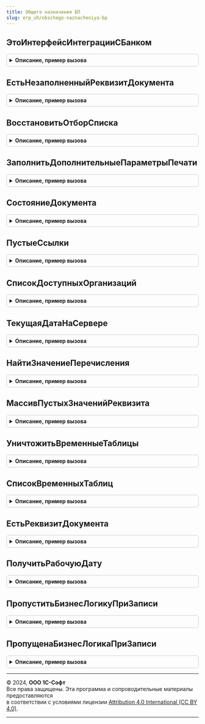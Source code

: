 ```yaml
---
title: Общего назначения БП
slug: erp_uh/obschego-naznacheniya-bp
---
```



## ЭтоИнтерфейсИнтеграцииСБанком
<details style="margin: 1em 0; padding: 0.5em; border: 1px solid #ccc; border-radius: 6px;">

<summary style="font-weight: bold; cursor: pointer;">Описание, пример вызова</summary>

```bsl

Функция ЭтоИнтерфейсИнтеграцииСБанком() Экспорт
```

Пример вызова
```bsl
Результат = ОбщегоНазначенияБП.ЭтоИнтерфейсИнтеграцииСБанком() 
```
</details>

## ЕстьНезаполненныйРеквизитДокумента
<details style="margin: 1em 0; padding: 0.5em; border: 1px solid #ccc; border-radius: 6px;">

<summary style="font-weight: bold; cursor: pointer;">Описание, пример вызова</summary>

```bsl

// Позволяет определить заполнен ли реквизит в документе.
//
// Параметры:
//  ИмяРеквизита - Строка - Строковое имя искомого реквизита.
//  ДокументОбъект - ДокументОбъект - Объект, в котором проверяется заполненность реквизита.
//  МетаданныеДокумента - Метаданные - Объект описания метаданных документа, среди реквизитов которого производится поиск.
//
// Возвращаемое значение:
//  Булево - Истина, если реквизит с указанным именем не заполнен в документе.
//
Функция ЕстьНезаполненныйРеквизитДокумента(ИмяРеквизита, ДокументОбъект, МетаданныеДокумента) Экспорт
```

Пример вызова
```bsl
Результат = ОбщегоНазначенияБП.ЕстьНезаполненныйРеквизитДокумента(ИмяРеквизита, ДокументОбъект, МетаданныеДокумента) 
```
</details>

## ВосстановитьОтборСписка
<details style="margin: 1em 0; padding: 0.5em; border: 1px solid #ccc; border-radius: 6px;">

<summary style="font-weight: bold; cursor: pointer;">Описание, пример вызова</summary>

```bsl

// Заменяет отбор, установленный пользователем в сохраненной настройке списка, на отбор, установленный программно при создании формы списка.
// Вызывается при восстановлении пользовательских настроек динамического списка
// из обработчика списка ПередЗагрузкойПользовательскихНастроекНаСервере.
//
// Параметры:
//  Список      - ДинамическийСписок - Динамический список, для которого устанавливается отбор.
//  Настройки   - ПользовательскиеНастройкиКомпоновкиДанных - Восстанавливаемые настройки списка.
//  ИмяОтбора   - Строка - Имя элемента отбора.
//
Процедура ВосстановитьОтборСписка(Список, Настройки, ИмяОтбора) Экспорт
```

Пример вызова
```bsl
ОбщегоНазначенияБП.ВосстановитьОтборСписка(Список, Настройки, ИмяОтбора) 
```
</details>

## ЗаполнитьДополнительныеПараметрыПечати
<details style="margin: 1em 0; padding: 0.5em; border: 1px solid #ccc; border-radius: 6px;">

<summary style="font-weight: bold; cursor: pointer;">Описание, пример вызова</summary>

```bsl

// Устанавливает имя сохраняемого файла.
//
// Параметры:
//  МассивОбъектов - Массив - Массив объектов печати.
//  КоллекцияПечатныхФорм - Массив - Коллекция печатных форм.
//  ОбъектыПечати - Массив - Массив объектов печати.
//  ПараметрыВывода - Структура - Параметры вывода печатной формы.
//
Процедура ЗаполнитьДополнительныеПараметрыПечати(МассивОбъектов, КоллекцияПечатныхФорм, ОбъектыПечати, ПараметрыВывода = Неопределено) Экспорт
```

Пример вызова
```bsl
ОбщегоНазначенияБП.ЗаполнитьДополнительныеПараметрыПечати(МассивОбъектов, КоллекцияПечатныхФорм, ОбъектыПечати, ПараметрыВывода);
```
</details>

## СостояниеДокумента
<details style="margin: 1em 0; padding: 0.5em; border: 1px solid #ccc; border-radius: 6px;">

<summary style="font-weight: bold; cursor: pointer;">Описание, пример вызова</summary>

```bsl

// Позволяет получить индекс картинки состояния документа из коллекции СостоянияДокумента
// по свойствам Проведен/ПометкаУдаления/РучнаяКорректировка.
//
// Параметры:
//	Объект - ДанныеФормыСтруктура - Основной реквизит формы документа.
//
// Возвращаемое значение:
//	Число - Индекс картинки.
//
Функция СостояниеДокумента(Объект) Экспорт
```

Пример вызова
```bsl
Результат = ОбщегоНазначенияБП.СостояниеДокумента(Объект) 
```
</details>

## ПустыеСсылки
<details style="margin: 1em 0; padding: 0.5em; border: 1px solid #ccc; border-radius: 6px;">

<summary style="font-weight: bold; cursor: pointer;">Описание, пример вызова</summary>

```bsl

// Возвращает массив пустых ссылок указанных типов документов.
// Обрабатывает только ссылки на документы, другие виды объектов метаданных не учитывает.
//
// Параметры:
//	Типы - Массив - Массив значений типа Тип.
//
// Возвращаемое значение:
//	Массив - массив с пустыми ссылками указанных типов.
//
Функция ПустыеСсылки(Типы) Экспорт
```

Пример вызова
```bsl
Результат = ОбщегоНазначенияБП.ПустыеСсылки(Типы) 
```
</details>

## СписокДоступныхОрганизаций
<details style="margin: 1em 0; padding: 0.5em; border: 1px solid #ccc; border-radius: 6px;">

<summary style="font-weight: bold; cursor: pointer;">Описание, пример вызова</summary>

```bsl

// Подтверждает, что переданная организация входит в список доступных для пользователя.
//
// Параметры:
//  Организация  - СправочникСсылка.Организации - проверяемая организация. Может быть пустым значением.
//  ВключатьОбособленныеПодразделения - Булево - признак добавления в список доступных обособленных подразделений.
//	ПравоНаИзменение - Булево - Истина, если список будет использоваться в алгоритмах изменения данных.
//
// Возвращаемое значение:
//   Массив      - список из всех доступных, если было передано пустое значение;
//               - список из Организация и её доступных обособленных подразделений;
//               - пустой список, если организация недоступна для пользователя.
//
Функция СписокДоступныхОрганизаций(Организация, ВключатьОбособленныеПодразделения = Ложь, ПравоНаИзменение = Ложь) Экспорт
```

Пример вызова
```bsl
Результат = ОбщегоНазначенияБП.СписокДоступныхОрганизаций(Организация, ВключатьОбособленныеПодразделения, ПравоНаИзменение);
```
</details>

## ТекущаяДатаНаСервере
<details style="margin: 1em 0; padding: 0.5em; border: 1px solid #ccc; border-radius: 6px;">

<summary style="font-weight: bold; cursor: pointer;">Описание, пример вызова</summary>

```bsl

// Возвращает текущую дату сеанса на сервере.
//
// Возвращаемое значение:
//	Дата - текущая дата сеанаса на сервере.
//
Функция ТекущаяДатаНаСервере() Экспорт
```

Пример вызова
```bsl
Результат = ОбщегоНазначенияБП.ТекущаяДатаНаСервере() 
```
</details>

## НайтиЗначениеПеречисления
<details style="margin: 1em 0; padding: 0.5em; border: 1px solid #ccc; border-radius: 6px;">

<summary style="font-weight: bold; cursor: pointer;">Описание, пример вызова</summary>

```bsl

// Возвращает значение перечисления по его имени.
// Предназначена для использования в случаях, когда значение перечисления приходит из внешних систем
// и может отсутствовать в текущей конфигурации, из-за чего прямое обращение к нему по имени небезопасно.
//
// Параметры:
//	ИмяПеречисления - Строка - Имя перечисления в метаданных.
//	ИмяЗначения - Строка - Имя значения перечисления.
//
// Возвращаемое значение:
//	ПеречислениеСсылка или Неопределено, если значение не найдено.
//
Функция НайтиЗначениеПеречисления(ИмяПеречисления, Знач ИмяЗначения) Экспорт
```

Пример вызова
```bsl
Результат = ОбщегоНазначенияБП.НайтиЗначениеПеречисления(ИмяПеречисления, ИмяЗначения) 
```
</details>

## МассивПустыхЗначенийРеквизита
<details style="margin: 1em 0; padding: 0.5em; border: 1px solid #ccc; border-radius: 6px;">

<summary style="font-weight: bold; cursor: pointer;">Описание, пример вызова</summary>

```bsl

Функция МассивПустыхЗначенийРеквизита(МетаданныеРеквизита) Экспорт
```

Пример вызова
```bsl
Результат = ОбщегоНазначенияБП.МассивПустыхЗначенийРеквизита(МетаданныеРеквизита) 
```
</details>

## УничтожитьВременныеТаблицы
<details style="margin: 1em 0; padding: 0.5em; border: 1px solid #ccc; border-radius: 6px;">

<summary style="font-weight: bold; cursor: pointer;">Описание, пример вызова</summary>

```bsl

// Уничтожает временные таблицы менеджера временных таблиц.
//
// Параметры:
//  МенеджерВременныхТаблиц	 - МенеджерВременныхТаблиц	 - менеджер временных таблиц, таблицы которого нужно уничтожить.
//  СписокТаблиц			 - Строка, Массив			 - имена временных таблиц для уничтожения, разделенные запятыми. Если параметр не установлен - все таблицы.
//  ИсключаяТаблицы			 - Строка, Массив			 - имена временных таблиц, которые нужно оставить, разделенные запятыми.
//
Процедура УничтожитьВременныеТаблицы(МенеджерВременныхТаблиц, СписокТаблиц = Неопределено, ИсключаяТаблицы = Неопределено) Экспорт
```

Пример вызова
```bsl
ОбщегоНазначенияБП.УничтожитьВременныеТаблицы(МенеджерВременныхТаблиц, СписокТаблиц, ИсключаяТаблицы);
```
</details>

## СписокВременныхТаблиц
<details style="margin: 1em 0; padding: 0.5em; border: 1px solid #ccc; border-radius: 6px;">

<summary style="font-weight: bold; cursor: pointer;">Описание, пример вызова</summary>

```bsl

// Формирует список временных таблиц.
//
// Параметры:
//  МенеджерВременныхТаблиц	 - МенеджерВременныхТаблиц	 - менеджер временных таблиц, таблицы которого нужно получить.
//
// Возвращаемое значение:
//  Массив - Временные таблицы, находящиеся в менеджере.
//
Функция СписокВременныхТаблиц(МенеджерВременныхТаблиц) Экспорт
```

Пример вызова
```bsl
Результат = ОбщегоНазначенияБП.СписокВременныхТаблиц(МенеджерВременныхТаблиц) 
```
</details>

## ЕстьРеквизитДокумента
<details style="margin: 1em 0; padding: 0.5em; border: 1px solid #ccc; border-radius: 6px;">

<summary style="font-weight: bold; cursor: pointer;">Описание, пример вызова</summary>

```bsl

// Устарела. Следует использовать ОбщегоНазначения.ЕстьРеквизитОбъекта
// Позволяет определить есть ли среди реквизитов шапки документа
// реквизит с переданным именем.
//
// Параметры:
//  ИмяРеквизита - строковое имя искомого реквизита,
//  МетаданныеДокумента - объект описания метаданных документа, среди реквизитов которого производится поиск.
//
// Возвращаемое значение:
//  Истина - нашли реквизит с таким именем, Ложь - не нашли.
//
Функция ЕстьРеквизитДокумента(ИмяРеквизита, МетаданныеДокумента) Экспорт
```

Пример вызова
```bsl
Результат = ОбщегоНазначенияБП.ЕстьРеквизитДокумента(ИмяРеквизита, МетаданныеДокумента) 
```
</details>

## ПолучитьРабочуюДату
<details style="margin: 1em 0; padding: 0.5em; border: 1px solid #ccc; border-radius: 6px;">

<summary style="font-weight: bold; cursor: pointer;">Описание, пример вызова</summary>

```bsl

// Устарела. Необходимо использовать функцию БСП ОбщегоНазначения.ТекущаяДатаПользователя().
//
// Возвращаемое значение:
//	Дата - рабочая дата пользователя.
//
Функция ПолучитьРабочуюДату() Экспорт
```

Пример вызова
```bsl
Результат = ОбщегоНазначенияБП.ПолучитьРабочуюДату() 
```
</details>

## ПропуститьБизнесЛогикуПриЗаписи
<details style="margin: 1em 0; padding: 0.5em; border: 1px solid #ccc; border-radius: 6px;">

<summary style="font-weight: bold; cursor: pointer;">Описание, пример вызова</summary>

```bsl

// Устанавливает признак пропуска бизнес-логики в ходе записи объекта для выполнения служебных действий:
// обновление данных в ходе обновления версии программы, загрузка данных, изменение активности движений.
//
// См. также ПропущенаБизнесЛогикаПриЗаписи
//
// Параметры:
//  Объект - ДокументОбъект, СправочникОбъект, ПланСчетовОбъект, ПланВидовХарактеристикОбъект,
//           РегистрБухгалтерииНаборЗаписей, РегистрСведенийНаборЗаписей, РегистрНакопленияНаборЗаписей,
//           КонстантаМенеджерЗначения - записываемый объект.
//
Процедура ПропуститьБизнесЛогикуПриЗаписи(Знач Объект) Экспорт
```

Пример вызова
```bsl
ОбщегоНазначенияБП.ПропуститьБизнесЛогикуПриЗаписи(Объект) 
```
</details>

## ПропущенаБизнесЛогикаПриЗаписи
<details style="margin: 1em 0; padding: 0.5em; border: 1px solid #ccc; border-radius: 6px;">

<summary style="font-weight: bold; cursor: pointer;">Описание, пример вызова</summary>

```bsl

// Определяет, следует ли пропустить выполнение бизнес-логики при записи объекта.
// Пропуск бизнес-логики может потребоваться для выполнения служебных действий:
// обновление данных в ходе обновления версии программы, загрузка данных, изменение активности движений.
// Следует вызывать из обработчика ПередЗаписью.
//
// См. также ПропуститьБизнесЛогикуПриЗаписи
//
// Параметры:
//  Объект - ДокументОбъект, СправочникОбъект, ПланСчетовОбъект, ПланВидовХарактеристикОбъект,
//           РегистрБухгалтерииНаборЗаписей, РегистрСведенийНаборЗаписей, РегистрНакопленияНаборЗаписей,
//           КонстантаМенеджерЗначения - записываемый объект.
//
// Возвращаемое значение:
//  Булево - Истина, если бизнес-логику выполнять не следует.
//
Функция ПропущенаБизнесЛогикаПриЗаписи(Знач Объект) Экспорт
```

Пример вызова
```bsl
Результат = ОбщегоНазначенияБП.ПропущенаБизнесЛогикаПриЗаписи(Объект) 
```
</details>

---

© 2024, **ООО 1С-Софт**  
Все права защищены. Эта программа и сопроводительные материалы предоставляются  
в соответствии с условиями лицензии [Attribution 4.0 International (CC BY 4.0)](https://creativecommons.org/licenses/by/4.0/legalcode).

---
